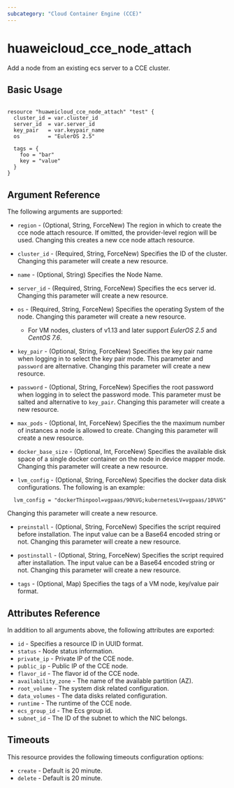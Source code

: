 ```yaml
---
subcategory: "Cloud Container Engine (CCE)"
---
```


# huaweicloud_cce_node_attach
Add a node from an existing ecs server to a CCE cluster.

## Basic Usage

```hcl

resource "huaweicloud_cce_node_attach" "test" {
  cluster_id = var.cluster_id
  server_id  = var.server_id
  key_pair   = var.keypair_name
  os         = "EulerOS 2.5"

  tags = {
    foo = "bar"
    key = "value"
  }
}

```

## Argument Reference
The following arguments are supported:

* `region` - (Optional, String, ForceNew) The region in which to create the cce node attach resource.
  If omitted, the provider-level region will be used. Changing this creates a new cce node attach resource.

* `cluster_id` - (Required, String, ForceNew) Specifies the ID of the cluster.
  Changing this parameter will create a new resource.

* `name` - (Optional, String) Specifies the Node Name.

* `server_id` - (Required, String, ForceNew) Specifies the ecs server id.
  Changing this parameter will create a new resource.

* `os` - (Required, String, ForceNew) Specifies the operating System of the node.
  Changing this parameter will create a new resource.
    + For VM nodes, clusters of v1.13 and later support *EulerOS 2.5* and *CentOS 7.6*.

* `key_pair` - (Optional, String, ForceNew) Specifies the key pair name when logging in to select the key pair mode.
    This parameter and `password` are alternative. Changing this parameter will create a new resource.

* `password` - (Optional, String, ForceNew) Specifies the root password when logging in to select the password mode.
    This parameter must be salted and alternative to `key_pair`. Changing this parameter will create a new resource.

* `max_pods` - (Optional, Int, ForceNew) Specifies the the maximum number of instances a node is allowed to create.
    Changing this parameter will create a new resource.

* `docker_base_size` - (Optional, Int, ForceNew) Specifies the available disk space of a single docker container
  on the node in device mapper mode. Changing this parameter will create a new resource.

* `lvm_config` - (Optional, String, ForceNew) Specifies the docker data disk configurations.
  The following is an example:
```hcl
  lvm_config = "dockerThinpool=vgpaas/90%VG;kubernetesLV=vgpaas/10%VG"
```
  Changing this parameter will create a new resource.

* `preinstall` - (Optional, String, ForceNew) Specifies the script required before installation.
  The input value can be a Base64 encoded string or not.
  Changing this parameter will create a new resource.

* `postinstall` - (Optional, String, ForceNew) Specifies the script required after installation.
  The input value can be a Base64 encoded string or not.
  Changing this parameter will create a new resource.

* `tags` - (Optional, Map) Specifies the tags of a VM node, key/value pair format.


## Attributes Reference

In addition to all arguments above, the following attributes are exported:

* `id` - Specifies a resource ID in UUID format.
* `status` -  Node status information.
* `private_ip` - Private IP of the CCE node.
* `public_ip` - Public IP of the CCE node.
* `flavor_id` - The flavor id of the CCE node.
* `availability_zone` - The name of the available partition (AZ).
* `root_volume` - The system disk related configuration.
* `data_volumes` - The data disks related configuration.
* `runtime` - The runtime of the CCE node.
* `ecs_group_id` - The Ecs group id.
* `subnet_id` - The ID of the subnet to which the NIC belongs.

## Timeouts
This resource provides the following timeouts configuration options:
* `create` - Default is 20 minute.
* `delete` - Default is 20 minute.

